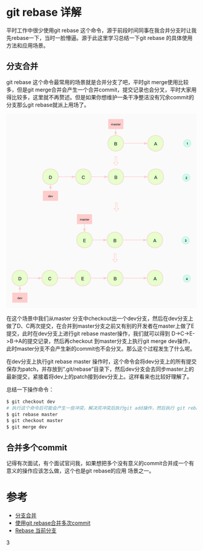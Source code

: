 # git rebase 详解
平时工作中很少使用git rebase 这个命令，源于前段时间同事在我合并分支时让我先rebase一下，当时一脸懵逼。源于此这里学习总结一下git rebase 的具体使用方法和应用场景。
## 分支合并
git rebase 这个命令最常用的场景就是合并分支了吧，平时git merge使用比较多，但是git merge合并会产生一个合并commit，提交记录也会分叉，平时大家用得比较多，这里就不再赘述。但是如果你想维护一条干净整洁没有冗余commit的分支那么git rebase就派上用场了。

![git-rebase.png](./images/git-rebase.jpg)

在这个场景中我们从master 分支中checkout出一个dev分支，然后在dev分支上做了D、C两次提交，在合并到master分支之前又有别的开发者在master上做了E提交，此时在dev分支上进行git rebase master操作，我们就可以得到 D->C->E->B->A的提交记录，然后再checkout 到master分支上执行git merge dev操作，此时master分支不会产生新的commit也不会分叉。那么这个过程发生了什么呢。

在dev分支上执行git rebase master 操作时，这个命令会将dev分支上的所有提交保存为patch，并存放到“.git/rebase”目录下，然后dev分支会去同步master上的最新提交，紧接着将dev上的patch接到dev分支上。这样看来也比较好理解了。

总结一下操作命令：

```bash
$ git checkout dev
# 执行这个命令后可能会产生一些冲突，解决完冲突后执行git add操作，然后执行 git rebase --continue
$ git rebase master
$ git checkout master
$ git merge dev
```
## 合并多个commit
记得有次面试，有个面试官问我，如果想把多个没有意义的commit合并成一个有意义的操作应该怎么做，这个也是git rebase的应用
场景之一。



# 参考

* [分支合并](http://gitbook.liuhui998.com/4_2.html)
* [使用git rebase合并多次commit](https://juejin.cn/post/6844903600976576519)
* [Rebase 当前分支](https://www.liaoxuefeng.com/wiki/896043488029600/1216289527823648)

3